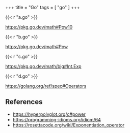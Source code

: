 +++
title = "Go"
tags = [ "go" ]
+++

{{< r "a.go" >}}

<https://pkg.go.dev/math#Pow10>

{{< r "b.go" >}}

<https://pkg.go.dev/math#Pow>

{{< r "c.go" >}}

<https://pkg.go.dev/math/big#Int.Exp>

{{< r "d.go" >}}

<https://golang.org/ref/spec#Operators>

## References

- <https://hyperpolyglot.org/c#power>
- <https://programming-idioms.org/idiom/64>
- <https://rosettacode.org/wiki/Exponentiation_operator>
